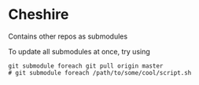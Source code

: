 # Cheshire
Contains other repos as submodules

To update all submodules at once, try using
```
git submodule foreach git pull origin master
# git submodule foreach /path/to/some/cool/script.sh 
```

